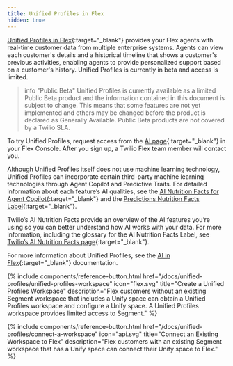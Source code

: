 ```yaml
---
title: Unified Profiles in Flex
hidden: true
---
```


[Unified Profiles in Flex](https://www.twilio.com/docs/flex/admin-guide/setup/unified-profiles){:target="_blank"} provides your Flex agents with real-time customer data from multiple enterprise systems. Agents can view each customer's details and a historical timeline that shows a customer's previous activities, enabling agents to provide personalized support based on a customer's history. Unified Profiles is currently in beta and access is limited. 

> info "Public Beta"
> Unified Profiles is currently available as a limited Public Beta product and the information contained in this document is subject to change. This means that some features are not yet implemented and others may be changed before the product is declared as Generally Available. Public Beta products are not covered by a Twilio SLA.

To try Unified Profiles, request access from the [AI page](https://console.twilio.com/us1/develop/flex/customerai/overview){:target="_blank"} in your Flex Console. After you sign up, a Twilio Flex team member will contact you.

Although Unified Profiles itself does not use machine learning technology, Unified Profiles can incorporate certain third-party machine learning technologies through Agent Copilot and Predictive Traits. For detailed information about each feature’s AI qualities, see the [AI Nutrition Facts for Agent Copilot](https://www.twilio.com/docs/flex/admin-guide/setup/copilot/nutritionfacts){:target="_blank"} and the [Predictions Nutrition Facts Label](/docs/unify/traits/predictions/predictions-nutrition-facts/){:target="_blank"}.

Twilio’s AI Nutrition Facts provide an overview of the AI features you’re using so you can better understand how AI works with your data. For more information, including the glossary for the AI Nutrition Facts Label, see [Twilio’s AI Nutrition Facts page](https://nutrition-facts.ai/){:target="_blank"}. 

For more information about Unified Profiles, see the [AI in Flex](https://www.twilio.com/docs/flex/customer-ai){:target="_blank"} documentation.

<div class="double">
  {% include components/reference-button.html
    href="/docs/unified-profiles/unified-profiles-workspace"
    icon="flex.svg"
    title="Create a Unified Profiles Workspace"
    description="Flex customers without an existing Segment workspace that includes a Unify space can obtain a Unified Profiles workspace and configure a Unify space. A Unified Profiles workspace provides limited access to Segment."
  %}

  {% include components/reference-button.html
    href="/docs/unified-profiles/connect-a-workspace"
    icon="api.svg"
    title="Connect an Existing Workspace to Flex"
    description="Flex customers with an existing Segment workspace that has a Unify space can connect their Unify space to Flex."
  %}
</div>